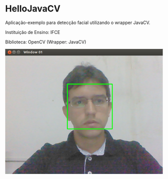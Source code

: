HelloJavaCV
===========

Aplicação-exemplo para detecção facial utilizando o wrapper JavaCV.

Instituição de Ensino: IFCE

Biblioteca: OpenCV (Wrapper: JavaCV)


![ScreenShot](https://github.com/gabrieltavaresmelo/HelloJavaCV/raw/master/sample.png)
